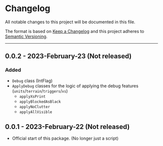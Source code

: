 # Changelog

All notable changes to this project will be documented in this file.

The format is based on [Keep a Changelog]
and this project adheres to [Semantic Versioning](https://semver.org/spec/v2.0.0.html).

[keep a changelog]: https://keepachangelog.com/en/1.0.0/

---

## 0.0.2 - 2023-February-23 (Not released)

### Added

- `Debug` class (IntFlag)
- `ApplyDebug` classes for the logic of applying the debug features (`units`/`terrain`/`triggers`/`xs`)
  - `applyXsPrint`
  - `applyBlockedAsBlack`
  - `applyNoClutter`
  - `applyAllVisible`

## 0.0.1 - 2023-February-22 (Not released)

- Official start of this package. (No longer just a script)
